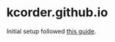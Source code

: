 # kcorder.github.io

Initial setup followed [this guide](http://jmcglone.com/guides/github-pages/). 

